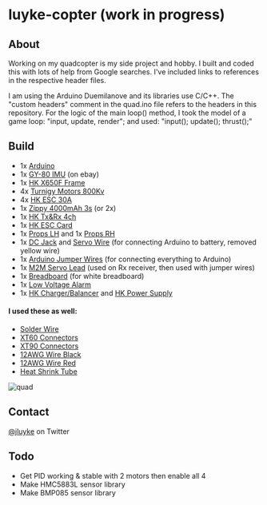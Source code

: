 luyke-copter (work in progress)
============

About
-----
Working on my quadcopter is my side project and hobby. I built and coded this with lots of help from Google searches. I've included links to references in the respective header files.

I am using the Arduino Duemilanove and its libraries use C/C++. The "custom headers" comment in the quad.ino file refers to the headers in this repository. For the logic of the main loop() method, I took the model of a game loop: "input, update, render"; and used: "input(); update(); thrust();"

Build
-----
- 1x [Arduino](http://arduino.cc/en/Main/ArduinoBoardUno)
- 1x [GY-80 IMU](http://multiwii.org/gy-80-chinese-10dof-and-arduino-pro-mini-hooking-and-testing/) (on ebay)
- 1x [HK X650F Frame](http://www.hobbyking.com/hobbyking/store/uh_viewItem.asp?idProduct=29600)
- 4x [Turnigy Motors 800Kv](http://www.hobbyking.com/hobbyking/store/uh_viewItem.asp?idProduct=39037)
- 4x [HK ESC 30A](http://www.hobbyking.com/hobbyking/store/uh_viewItem.asp?idProduct=13429)
- 1x [Zippy 4000mAh 3s](http://www.hobbyking.com/hobbyking/store/uh_viewItem.asp?idProduct=21360) (or 2x)
- 1x [HK Tx&Rx 4ch](http://www.hobbyking.com/hobbyking/store/__15142__Hobby_King_2_4Ghz_4Ch_Tx_Rx_V2_Mode_2_USA_Warehouse_.html)
- 1x [HK ESC Card](http://www.hobbyking.com/hobbyking/store/uh_viewItem.asp?idProduct=13431)
- 1x [Props LH](http://www.hobbyking.com/hobbyking/store/uh_viewItem.asp?idProduct=22450) and 1x [Props RH](http://www.hobbyking.com/hobbyking/store/uh_viewItem.asp?idProduct=22451)
- 1x [DC Jack](http://www.hobbyking.com/hobbyking/store/uh_viewItem.asp?idProduct=34756) and [Servo Wire](http://www.hobbyking.com/hobbyking/store/uh_viewItem.asp?idProduct=5489) (for connecting Arduino to battery, removed yellow wire)
- 1x [Arduino Jumper Wires](http://www.hobbyking.com/hobbyking/store/__26891__Arduino_Bread_Board_Jumper_Set_with_7_color_Length_Wires_with_Pin_Ends.html) (for connecting everything to Arduino)
- 1x [M2M Servo Lead](http://www.hobbyking.com/hobbyking/store/uh_viewItem.asp?idProduct=21758) (used on Rx receiver, then used with jumper wires)
- 1x [Breadboard](http://www.hobbyking.com/hobbyking/store/__26933__Arduino_Prototype_Shield_w_Expansion_Breadboard.html) (for white breadboard)
- 1x [Low Voltage Alarm](http://www.hobbyking.com/hobbyking/store/uh_viewItem.asp?idProduct=18987)
- 1x [HK Charger/Balancer](http://www.hobbyking.com/hobbyking/store/uh_viewItem.asp?idProduct=14857) and [HK Power Supply](http://www.hobbyking.com/hobbyking/store/uh_viewItem.asp?idProduct=11758)

#### I used these as well:
- [Solder Wire](http://www.hobbyking.com/hobbyking/store/uh_viewItem.asp?idProduct=21263)
- [XT60 Connectors](http://www.hobbyking.com/hobbyking/store/uh_viewItem.asp?idProduct=9572)
- [XT90 Connectors](http://www.hobbyking.com/hobbyking/store/uh_viewItem.asp?idProduct=24707)
- [12AWG Wire Black](http://www.hobbyking.com/hobbyking/store/uh_viewItem.asp?idProduct=9674)
- [12AWG Wire Red](http://www.hobbyking.com/hobbyking/store/uh_viewItem.asp?idProduct=9673)
- [Heat Shrink Tube](http://www.hobbyking.com/hobbyking/store/uh_viewItem.asp?idProduct=3834)

![quad](http://i.imgur.com/kc9Yxp3l.jpg)

Contact
-------
[@jluyke](https://twitter.com/jluyke) on Twitter

Todo
----
- Get PID working & stable with 2 motors then enable all 4
- Make HMC5883L sensor library
- Make BMP085 sensor library